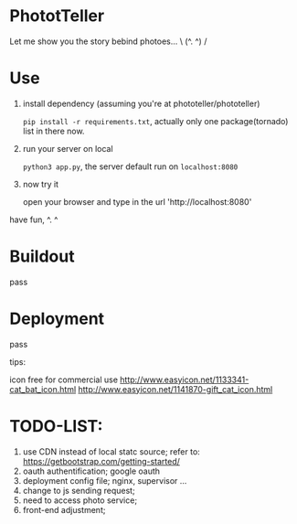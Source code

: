 # PhototTeller

Let me show you the story bebind photoes... \ (^. ^) /


# Use

1. install dependency (assuming you're at phototeller/phototeller)

    `pip install -r requirements.txt`, actually only one package(tornado) list in there now.

2. run your server on local

    `python3 app.py`, the server default run on `localhost:8080`

3. now try it

    open your browser and type in the url 'http://localhost:8080'

have fun, ^. ^

# Buildout
pass

# Deployment
pass


tips:

icon free for commercial use
http://www.easyicon.net/1133341-cat_bat_icon.html
http://www.easyicon.net/1141870-gift_cat_icon.html


# TODO-LIST:
1. use CDN instead of local statc source;  refer to: https://getbootstrap.com/getting-started/
2. oauth authentification; google oauth
3. deployment config file; nginx, supervisor ...
4. change to js sending request;
5. need to access photo service;
6. front-end adjustment;
